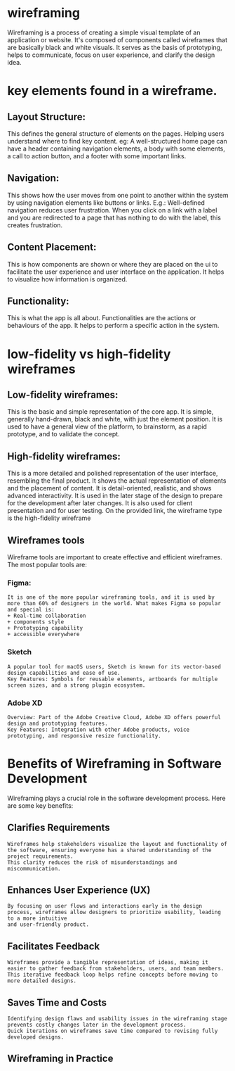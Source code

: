 # wireframing
Wireframing is a process of creating a simple visual template of an application or website. It's composed of components called wireframes that are basically black and white visuals. It serves as the basis of prototyping, helps to communicate, focus on user experience, and clarify the design idea.

# key elements found in a wireframe. 
## Layout Structure: 
  This defines the general structure of elements on the pages. Helping users understand where to find key content.
  eg: A well-structured home page can have a header containing navigation elements, a body with some elements, a call to action button, and a footer with 
  some important links. 
## Navigation:
  This shows how the user moves from one point to another within the system by using navigation elements like buttons or links. E.g.: Well-defined navigation reduces user 
  frustration. When you click on a link with a label and you are redirected to a page that has nothing to do with the label, this creates frustration. 
## Content Placement:
  This is how components are shown or where they are placed on the ui to facilitate the user experience and user interface on the application. It helps to visualize how 
  information is organized. 
## Functionality: 
  This is what the app is all about. Functionalities are the actions or behaviours of the app. It helps to perform a specific action in the system. 
  
# low-fidelity vs high-fidelity wireframes
## Low-fidelity wireframes:
  This is the basic and simple representation of the core app. It is simple, generally hand-drawn, black and white, with just the element position.
  It is used to have a general view of the platform, to brainstorm, as a rapid prototype, and to validate the concept.

## High-fidelity wireframes:
  This is a more detailed and polished representation of the user interface, resembling the final product. It shows the actual representation of elements and 
  the placement of content. It is detail-oriented, realistic, and shows advanced interactivity. 
  It is used in the later stage of the design to prepare for the development after later changes. It is also used for client presentation and 
  for user testing.
  On the provided link, the wireframe type is the high-fidelity wireframe

## Wireframes tools
  Wireframe tools are important to create effective and efficient wireframes. The most popular tools are:
  ### Figma:
    It is one of the more popular wireframing tools, and it is used by more than 60% of designers in the world. What makes Figma so popular and special is:
    + Real-time collaboration
    + components style
    + Prototyping capability
    + accessible everywhere
  ### Sketch
    A popular tool for macOS users, Sketch is known for its vector-based design capabilities and ease of use.
    Key Features: Symbols for reusable elements, artboards for multiple screen sizes, and a strong plugin ecosystem.
  ### Adobe XD
    Overview: Part of the Adobe Creative Cloud, Adobe XD offers powerful design and prototyping features.
    Key Features: Integration with other Adobe products, voice prototyping, and responsive resize functionality.
    
  # Benefits of Wireframing in Software Development
  Wireframing plays a crucial role in the software development process. Here are some key benefits:

  ##  Clarifies Requirements
    Wireframes help stakeholders visualize the layout and functionality of the software, ensuring everyone has a shared understanding of the project requirements.
    This clarity reduces the risk of misunderstandings and miscommunication.
    
 ## Enhances User Experience (UX)
    By focusing on user flows and interactions early in the design process, wireframes allow designers to prioritize usability, leading to a more intuitive 
    and user-friendly product.
    
 ## Facilitates Feedback
    Wireframes provide a tangible representation of ideas, making it easier to gather feedback from stakeholders, users, and team members. 
    This iterative feedback loop helps refine concepts before moving to more detailed designs.
    
 ## Saves Time and Costs
    Identifying design flaws and usability issues in the wireframing stage prevents costly changes later in the development process. 
    Quick iterations on wireframes save time compared to revising fully developed designs.
    
## Wireframing in Practice
